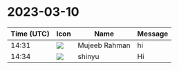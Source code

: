 # 2023-03-10

|Time (UTC)|Icon|Name|Message|
|---|---|---|---|
|14:31|![](https://avatars.slack-edge.com/2023-03-10/4930745079859_76d2f4a4f2d88d44338c_72.jpg)|Mujeeb Rahman|hi|
|14:34|![](https://avatars.slack-edge.com/2018-04-27/354445776386_e258f5ed5ba887b08668_72.jpg)|shinyu|Hi|
